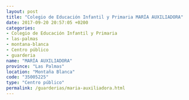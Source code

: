 ```yaml
---
layout: post
title: "Colegio de Educación Infantil y Primaria MARÍA AUXILIADORA"
date: 2017-09-20 20:57:05 +0200
categories:
- Colegio de Educación Infantil y Primaria
- las-palmas
- montana-blanca
- Centro público
- guarderia
name: "MARÍA AUXILIADORA"
province: "Las Palmas"
location: "Montaña Blanca"
code: "35005225"
type: "Centro público"
permalink: /guarderias/maria-auxiliadora.html
---
```

